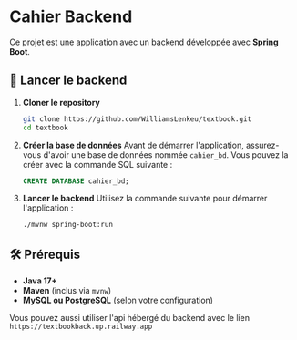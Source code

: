 # Cahier Backend

Ce projet est une application avec un backend développée avec **Spring Boot**.

## 🚀 Lancer le backend

1. **Cloner le repository**
   ```sh
   git clone https://github.com/WilliamsLenkeu/textbook.git
   cd textbook
   ```

2. **Créer la base de données**
   Avant de démarrer l'application, assurez-vous d'avoir une base de données nommée `cahier_bd`. Vous pouvez la créer avec la commande SQL suivante :
   
   ```sql
   CREATE DATABASE cahier_bd;
   ```
3. **Lancer le backend**
   Utilisez la commande suivante pour démarrer l'application :
   
   ```sh
   ./mvnw spring-boot:run
   ```

## 🛠 Prérequis

- **Java 17+**
- **Maven** (inclus via `mvnw`)
- **MySQL ou PostgreSQL** (selon votre configuration)

Vous pouvez aussi utiliser l'api hébergé du backend avec le lien ``` https://textbookback.up.railway.app ```
